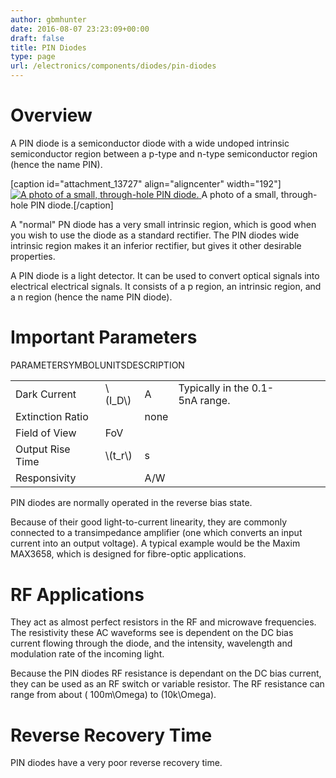 ```yaml
---
author: gbmhunter
date: 2016-08-07 23:23:09+00:00
draft: false
title: PIN Diodes
type: page
url: /electronics/components/diodes/pin-diodes
---
```


# Overview

A PIN diode is a semiconductor diode with a wide undoped intrinsic semiconductor region between a p-type and n-type semiconductor region (hence the name PIN).

[caption id="attachment_13727" align="aligncenter" width="192"][![A photo of a small, through-hole PIN diode.](/images/2016/08/pin-diode-photo-small.jpg)
](/images/2016/08/pin-diode-photo-small.jpg) A photo of a small, through-hole PIN diode.[/caption]

A "normal" PN diode has a very small intrinsic region, which is good when you wish to use the diode as a standard rectifier. The PIN diodes wide intrinsic region makes it an inferior rectifier, but gives it other desirable properties.

A PIN diode is a light detector. It can be used to convert optical signals into electrical electrical signals. It consists of a p region, an intrinsic region, and a n region (hence the name PIN diode).

# Important Parameters

<table ><tbody ><tr >PARAMETERSYMBOLUNITSDESCRIPTION</tr><tr >
<td >Dark Current
</td>
<td >\(I_D\)
</td>
<td >A
</td>
<td >Typically in the 0.1-5nA range.
</td></tr><tr >
<td >Extinction Ratio
</td>
<td > 
</td>
<td >none
</td>
<td > 
</td></tr><tr >
<td >Field of View
</td>
<td >FoV
</td>
<td > 
</td>
<td > 
</td></tr><tr >
<td >Output Rise Time
</td>
<td >\(t_r\)
</td>
<td >s
</td>
<td > 
</td></tr><tr >
<td >Responsivity
</td>
<td > 
</td>
<td >A/W
</td></tr></tbody></table>

PIN diodes are normally operated in the reverse bias state.

Because of their good light-to-current linearity, they are commonly connected to a transimpedance amplifier (one which converts an input current into an output voltage). A typical example would be the Maxim MAX3658, which is designed for fibre-optic applications.

# RF Applications

They act as almost perfect resistors in the RF and microwave frequencies. The resistivity these AC waveforms see is dependent on the DC bias current flowing through the diode, and the intensity, wavelength and modulation rate of the incoming light.

Because the PIN diodes RF resistance is dependant on the DC bias current, they can be used as an RF switch or variable resistor. The RF resistance can range from about \( 100m\Omega\) to \(10k\Omega\).

# Reverse Recovery Time

PIN diodes have a very poor reverse recovery time.
